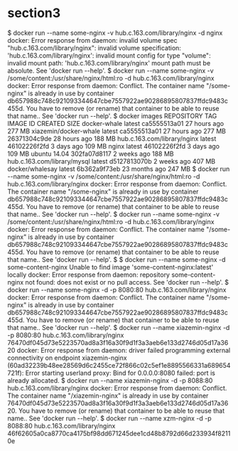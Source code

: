 # section3

$ docker run --name some-nginx -v hub.c.163.com/library/nginx -d nginx
docker: Error response from daemon: invalid volume spec "hub.c.163.com/library/nginx": invalid volume specification: 'hub.c.163.com/library/nginx': invalid mount config for type "volume": invalid mount path: 'hub.c.163.com/library/nginx' mount path must be absolute.
See 'docker run --help'.
 $ docker run --name some-nginx -v /some/content:/usr/share/nginx/html:ro -d hub.c.163.com/library/nginx
docker: Error response from daemon: Conflict. The container name "/some-nginx" is already in use by container db657988c748c921093344647cbe7557922ae90286895807837ffdc9483c455d. You have to remove (or rename) that container to be able to reuse that name..
See 'docker run --help'.
 $ docker images
REPOSITORY                    TAG                 IMAGE ID            CREATED             SIZE
docker-whale                  latest              ca5555513a01        27 hours ago        277 MB
xiazemin/docker-whale         latest              ca5555513a01        27 hours ago        277 MB
<none>                        <none>              26371304c9de        28 hours ago        188 MB
hub.c.163.com/library/nginx   latest              46102226f2fd        3 days ago          109 MB
nginx                         latest              46102226f2fd        3 days ago          109 MB
ubuntu                        14.04               302fa07d8117        2 weeks ago         188 MB
hub.c.163.com/library/mysql   latest              d5127813070b        2 weeks ago         407 MB
docker/whalesay               latest              6b362a9f73eb        23 months ago       247 MB
 $  docker run --name some-nginx -v /some/content:/usr/share/nginx/html:ro -d hub.c.163.com/library/nginx
docker: Error response from daemon: Conflict. The container name "/some-nginx" is already in use by container db657988c748c921093344647cbe7557922ae90286895807837ffdc9483c455d. You have to remove (or rename) that container to be able to reuse that name..
See 'docker run --help'.
 $  docker run --name some-nginx -v /some/content:/usr/share/nginx/html:ro -d hub.c.163.com/library/nginx
docker: Error response from daemon: Conflict. The container name "/some-nginx" is already in use by container db657988c748c921093344647cbe7557922ae90286895807837ffdc9483c455d. You have to remove (or rename) that container to be able to reuse that name..
See 'docker run --help'.
 $
 $ docker run --name some-nginx -d some-content-nginx
Unable to find image 'some-content-nginx:latest' locally
docker: Error response from daemon: repository some-content-nginx not found: does not exist or no pull access.
See 'docker run --help'.
 $  docker run --name some-nginx -d -p 8080:80 hub.c.163.com/library/nginx
docker: Error response from daemon: Conflict. The container name "/some-nginx" is already in use by container db657988c748c921093344647cbe7557922ae90286895807837ffdc9483c455d. You have to remove (or rename) that container to be able to reuse that name..
See 'docker run --help'.
 $  docker run --name xiazemin-nginx -d -p 8080:80 hub.c.163.com/library/nginx
76470df045d73e5223570ad8a3f16a30f9d1f3a3aeb6e133d2746d05d17a3620
docker: Error response from daemon: driver failed programming external connectivity on endpoint xiazemin-nginx (60ad32239b48ee28569d6c2455ce72f866c02c5ef1e8895566331a689654721f): Error starting userland proxy: Bind for 0.0.0.0:8080 failed: port is already allocated.
 $  docker run --name xiazemin-nginx -d -p 8088:80 hub.c.163.com/library/nginx
docker: Error response from daemon: Conflict. The container name "/xiazemin-nginx" is already in use by container 76470df045d73e5223570ad8a3f16a30f9d1f3a3aeb6e133d2746d05d17a3620. You have to remove (or rename) that container to be able to reuse that name..
See 'docker run --help'.
 $  docker run --name xzm-nginx -d -p 8088:80 hub.c.163.com/library/nginx
46f62605a0ca8770ca4175bf98dd671245dee1cd48b8792d66d233934f82110e